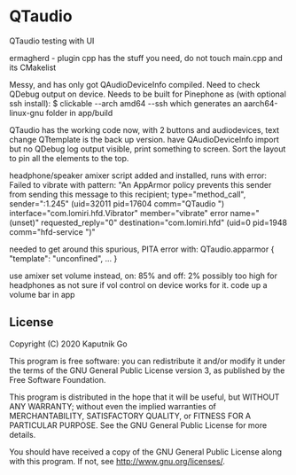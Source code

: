 # QTaudio

QTaudio testing with UI

ermagherd - plugin cpp has the stuff you need, do not touch main.cpp and its CMakelist

Messy, and has only got QAudioDeviceInfo compiled. Need to check QDebug output on device.
Needs to be built for Pinephone as (with optional ssh install):
$ clickable --arch amd64 --ssh <host ip>
which generates an aarch64-linux-gnu folder in app/build

QTaudio has the working code now, with 2 buttons and audiodevices, text change
QTtemplate is the back up version.
have QAudioDeviceInfo import but no QDebug log output visible, print something to screen.
Sort the layout to pin all the elements to the top.

headphone/speaker amixer script added and installed, runs with error:
Failed to vibrate with pattern: "An AppArmor policy prevents this sender from sending this message to this recipient; type=\"method_call\", sender=\":1.245\" (uid=32011 pid=17604 comm=\"QTaudio \") interface=\"com.lomiri.hfd.Vibrator\" member=\"vibrate\" error name=\"(unset)\" requested_reply=\"0\" destination=\"com.lomiri.hfd\" (uid=0 pid=1948 comm=\"hfd-service \")"


needed to get around this spurious, PITA error with:
QTaudio.apparmor { "template": "unconfined", ... }


use amixer set volume instead, on: 85% and off: 2%
possibly too high for headphones as not sure if vol control on device works for it.
code up a volume bar in app


## License

Copyright (C) 2020  Kaputnik Go

This program is free software: you can redistribute it and/or modify it under the terms of the GNU General Public License version 3, as published
by the Free Software Foundation.

This program is distributed in the hope that it will be useful, but WITHOUT ANY WARRANTY; without even the implied warranties of MERCHANTABILITY, SATISFACTORY QUALITY, or FITNESS FOR A PARTICULAR PURPOSE.  See the GNU General Public License for more details.

You should have received a copy of the GNU General Public License along with this program.  If not, see <http://www.gnu.org/licenses/>.

